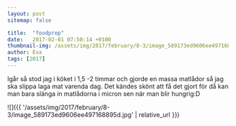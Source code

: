 ```yaml
---
layout: post
sitemap: false

title:  "foodprep"
date:   2017-02-01 07:50:14 +0100
thumbnail-img: /assets/img/2017/february/8-3/image_589173ed9606ee497168895d.jpg
author: Eva
tags: [2017]
---
```


Igår så stod jag i köket i 1,5 -2 timmar och gjorde en massa matlådor så jag ska slippa laga mat varenda dag. Det kändes skönt att få det gjort för då kan man bara slänga in matlådorna i micron sen när man blir hungrig:D

![]({{ '/assets/img/2017/february/8-3/image_589173ed9606ee497168895d.jpg'  | relative_url }})

